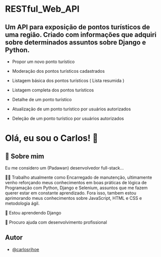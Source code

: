# RESTful_Web_API

## Um API para exposição de pontos turísticos de uma região. Criado com informações que adquiri sobre determinados assuntos sobre Django e Python.

- Propor um novo ponto turístico

- Moderação dos pontos turísticos cadastrados

- Listagem básica dos pontos turísticos ( Lista resumida )

- Listagem completa dos pontos turísticos

- Detalhe de um ponto turístico

- Atualização de um ponto turístico por usuários autorizados

- Deleção de um ponto turístico por usuários autorizados

# Olá, eu sou o Carlos! 👋

## 🚀 Sobre mim
Eu me considero um (Padawan) desenvolvedor full-stack...

👩‍💻 Trabalho atualmente como Encarregado de manutenção, ultimamente venho reforçando meus conhecimentos em boas práticas de lógica de Programação
com Python, Django e Selenium, assuntos que me fazem querer estar em constante aprendizado.
Fora isso, tambem estou aprimorando meus conhecimentos sobre JavaScript, HTML e CSS e
metodologia ágil.

🧠 Estou aprendendo Django

🤔 Procuro ajuda com desenvolvimento profissional 

## Autor

- [@carlosrjhoe](https://github.com/carlosrjhoe)
